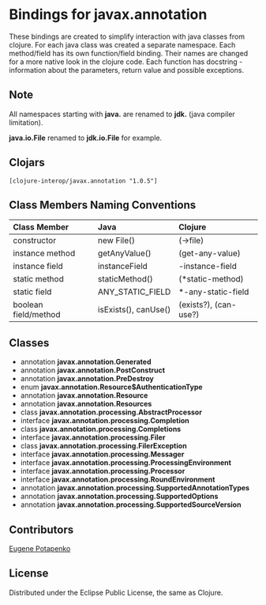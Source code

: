 # Bindings for javax.annotation

These bindings are created to simplify interaction with java classes from clojure.
For each java class was created a separate namespace.
Each method/field has its own function/field binding.
Their names are changed for a more native look in the clojure code. Each function has docstring - information about the parameters, return value and possible exceptions.

## Note

All namespaces starting with **java.** are renamed to **jdk.** (java compiler limitation). 

**java.io.File** renamed to **jdk.io.File** for example. 




## Clojars

```
[clojure-interop/javax.annotation "1.0.5"]
```

## Class Members Naming Conventions

| Class Member | Java | Clojure |
|:--|:--|:--|
| constructor | new File() | (->file) |
| instance method | getAnyValue() | (get-any-value) |
| instance field | instanceField | -instance-field |
| static method | staticMethod() | (*static-method) |
| static field | ANY_STATIC_FIELD | *-any-static-field |
| boolean field/method | isExists(), canUse() | (exists?), (can-use?) |

## Classes

- annotation **javax.annotation.Generated**
- annotation **javax.annotation.PostConstruct**
- annotation **javax.annotation.PreDestroy**
- enum **javax.annotation.Resource$AuthenticationType**
- annotation **javax.annotation.Resource**
- annotation **javax.annotation.Resources**
- class **javax.annotation.processing.AbstractProcessor**
- interface **javax.annotation.processing.Completion**
- class **javax.annotation.processing.Completions**
- interface **javax.annotation.processing.Filer**
- class **javax.annotation.processing.FilerException**
- interface **javax.annotation.processing.Messager**
- interface **javax.annotation.processing.ProcessingEnvironment**
- interface **javax.annotation.processing.Processor**
- interface **javax.annotation.processing.RoundEnvironment**
- annotation **javax.annotation.processing.SupportedAnnotationTypes**
- annotation **javax.annotation.processing.SupportedOptions**
- annotation **javax.annotation.processing.SupportedSourceVersion**

## Contributors

[Eugene Potapenko](https://github.com/potapenko/)

## License

Distributed under the Eclipse Public License, the same as Clojure.
